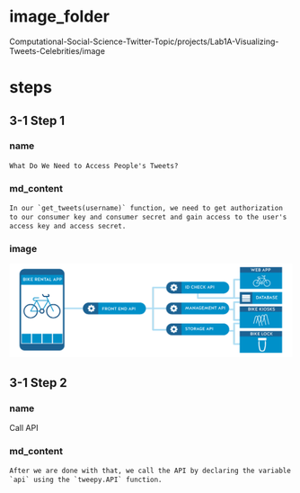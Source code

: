 # image_folder
Computational-Social-Science-Twitter-Topic/projects/Lab1A-Visualizing-Tweets-Celebrities/image

# steps
## 3-1 Step 1
### name 
```
What Do We Need to Access People's Tweets?
```
### md_content
```
In our `get_tweets(username)` function, we need to get authorization to our consumer key and consumer secret and gain access to the user's access key and access secret.
```
### image
<img src="../image/Orchestration-Bike-management-example.png"/>

## 3-1 Step 2
### name
Call API
### md_content
```
After we are done with that, we call the API by declaring the variable `api` using the `tweepy.API` function. 
```